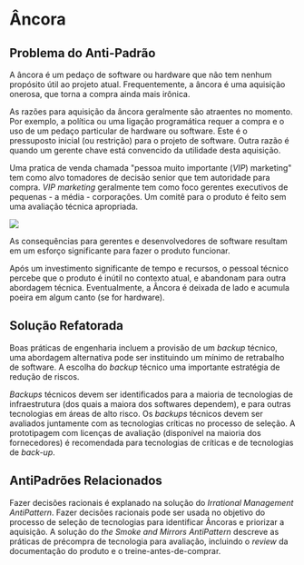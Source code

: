 # Âncora

## Problema do Anti-Padrão

A âncora é um pedaço de software ou hardware que não tem nenhum propósito útil ao projeto atual. Frequentemente, a âncora é uma aquisição onerosa, que torna a compra ainda mais irônica.

As razões para aquisição da âncora geralmente são atraentes no momento. Por exemplo, a política ou uma ligação programática requer a compra e o uso de um pedaço particular de hardware ou software. Este é o pressuposto inicial (ou restrição) para o projeto de software. Outra razão é quando um gerente chave está convencido da utilidade desta aquisição.

Uma pratica de venda chamada "pessoa muito importante (_VIP_) marketing" tem como alvo tomadores de decisão senior que tem autoridade para compra. _VIP marketing_ geralmente tem como foco gerentes executivos de pequenas - a média - corporações. Um comitê para o produto é feito sem uma avaliação técnica apropriada.

![](https://sourcemaking.com/files/sm/images/anchor.jpg)

As consequências para gerentes e desenvolvedores de software resultam em um esforço significante para fazer o produto funcionar.

Após um investimento significante de tempo e recursos, o pessoal técnico percebe que o produto é inútil no contexto atual, e abandonam para outra abordagem técnica. Eventualmente, a Âncora é deixada de lado e acumula poeira em algum canto (se for hardware).

## Solução Refatorada

Boas práticas de engenharia incluem a provisão de um _backup_ técnico, uma abordagem alternativa pode ser instituindo um mínimo de retrabalho de software. A escolha do _backup_ técnico uma importante estratégia de redução de riscos.

_Backups_ técnicos devem ser identificados para a maioria de tecnologias de infraestrutura (dos quais a maiora dos softwares dependem), e para outras tecnologias em áreas de alto risco. Os _backups_ técnicos devem ser avaliados juntamente com as tecnologias críticas no processo de seleção. A prototipagem com licenças de avaliação (disponível na maioria dos fornecedores) é recomendada para tecnologias de críticas e de tecnologias de _back-up_.

## AntiPadrões Relacionados

Fazer decisões racionais é explanado na solução do _Irrational Management AntiPattern_. Fazer decisões racionais pode ser usada no objetivo do processo de seleção de tecnologias para identificar Âncoras e priorizar a aquisição. A solução do _the Smoke and Mirrors AntiPattern_ descreve as práticas de précompra de tecnologia para avaliação, incluindo o _review_ da documentação do produto e o treine-antes-de-comprar.
